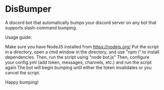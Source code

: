 # DisBumper
A discord bot that automatically bumps your discord server on any bot that supports slash-command bumping.

Usage guide:

Make sure you have NodeJS installed from https://nodejs.org/
Put the script in a directory, open a cmd window in the directory, and use "npm i" to install dependencies.
Then, run the script using "node bot.js"
Then, configure your config.yml (add token, messages, channels, etc.) and run the script again
The bot will begin bumping until either the token invalidates or you cancel the script.

Happy bumping!
